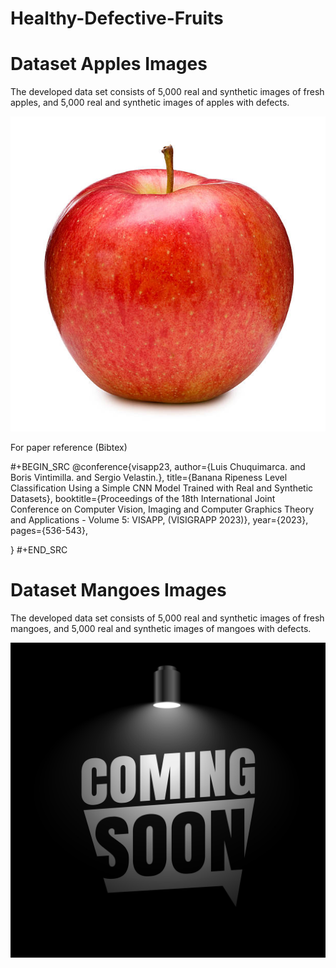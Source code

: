 # Healthy-Defective-Fruits

# Dataset Apples Images
The developed data set consists of 5,000 real and synthetic images of fresh apples, and 5,000 real and synthetic images of apples with defects.

![Image text](apple.jpg)

For paper reference (Bibtex)

#+BEGIN_SRC
@conference{visapp23,
author={Luis Chuquimarca. and Boris Vintimilla. and Sergio Velastin.},
title={Banana Ripeness Level Classification Using a Simple CNN Model Trained with Real and Synthetic Datasets},
booktitle={Proceedings of the 18th International Joint Conference on Computer Vision, Imaging and Computer Graphics Theory and Applications - Volume 5: VISAPP, (VISIGRAPP 2023)},
year={2023},
pages={536-543},

}
#+END_SRC

# Dataset Mangoes Images
The developed data set consists of 5,000 real and synthetic images of fresh mangoes, and 5,000 real and synthetic images of mangoes with defects.

![Image text](https://github.com/luischuquim/BananaRipeness/blob/main/27277.jpg)
